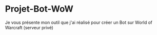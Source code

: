 # Projet-Bot-WoW

Je vous présente mon outil que j'ai réalisé pour créer un Bot sur World of Warcraft (serveur privé)
